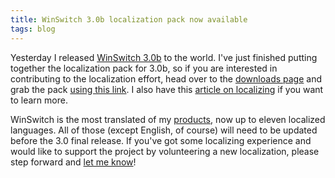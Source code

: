 ```yaml
---
title: WinSwitch 3.0b localization pack now available
tags: blog
---
```


Yesterday I released [WinSwitch 3.0b](http://wincent.com/a/products/winswitch/) to the world. I've just finished putting together the localization pack for 3.0b, so if you are interested in contributing to the localization effort, head over to the [downloads page](http://wincent.com/a/products/winswitch/download/) and grab the pack [using this link](http://wincent.com/download.php?item=WinSwitchLocalizationPack.tar.gz). I also have this [article on localizing](http://wincent.com/a/knowledge-base/archives/2004/11/localization_on.php) if you want to learn more.

WinSwitch is the most translated of my [products](http://wincent.com/a/products/), now up to eleven localized languages. All of those (except English, of course) will need to be updated before the 3.0 final release. If you've got some localizing experience and would like to support the project by volunteering a new localization, please step forward and [let me know](http://wincent.com/a/contact/mail/)!
